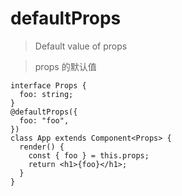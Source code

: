 <!--
 * @Author: 邱狮杰
 * @Date: 2021-07-10 18:51:09
 * @LastEditTime: 2021-07-10 18:54:15
 * @FilePath: /reactts/src/docs/decorator/class/defaultProps.md
 * @Description: defaultProps
-->

# defaultProps

> Default value of props

> props 的默认值

```tsx
interface Props {
  foo: string;
}
@defaultProps({
  foo: "foo",
})
class App extends Component<Props> {
  render() {
    const { foo } = this.props;
    return <h1>{foo}</h1>;
  }
}
```
